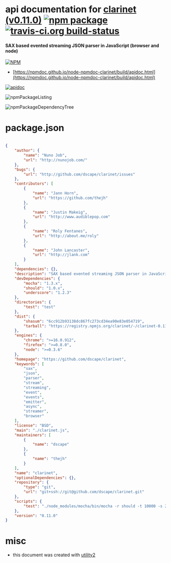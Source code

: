 # api documentation for  [clarinet (v0.11.0)](https://github.com/dscape/clarinet)  [![npm package](https://img.shields.io/npm/v/npmdoc-clarinet.svg?style=flat-square)](https://www.npmjs.org/package/npmdoc-clarinet) [![travis-ci.org build-status](https://api.travis-ci.org/npmdoc/node-npmdoc-clarinet.svg)](https://travis-ci.org/npmdoc/node-npmdoc-clarinet)
#### SAX based evented streaming JSON parser in JavaScript (browser and node)

[![NPM](https://nodei.co/npm/clarinet.png?downloads=true&downloadRank=true&stars=true)](https://www.npmjs.com/package/clarinet)

- [https://npmdoc.github.io/node-npmdoc-clarinet/build/apidoc.html](https://npmdoc.github.io/node-npmdoc-clarinet/build/apidoc.html)

[![apidoc](https://npmdoc.github.io/node-npmdoc-clarinet/build/screenCapture.buildCi.browser.%252Ftmp%252Fbuild%252Fapidoc.html.png)](https://npmdoc.github.io/node-npmdoc-clarinet/build/apidoc.html)

![npmPackageListing](https://npmdoc.github.io/node-npmdoc-clarinet/build/screenCapture.npmPackageListing.svg)

![npmPackageDependencyTree](https://npmdoc.github.io/node-npmdoc-clarinet/build/screenCapture.npmPackageDependencyTree.svg)



# package.json

```json

{
    "author": {
        "name": "Nuno Job",
        "url": "http://nunojob.com/"
    },
    "bugs": {
        "url": "http://github.com/dscape/clarinet/issues"
    },
    "contributors": [
        {
            "name": "Jann Horn",
            "url": "https://github.com/thejh"
        },
        {
            "name": "Justin Makeig",
            "url": "http://www.audiblepop.com"
        },
        {
            "name": "Roly Fentanes",
            "url": "http://about.me/roly"
        },
        {
            "name": "John Lancaster",
            "url": "http://jlank.com"
        }
    ],
    "dependencies": {},
    "description": "SAX based evented streaming JSON parser in JavaScript (browser and node)",
    "devDependencies": {
        "mocha": "1.3.x",
        "should": "1.0.x",
        "underscore": "1.2.3"
    },
    "directories": {
        "test": "test"
    },
    "dist": {
        "shasum": "6cc912b93138dc867fc273cd34ea90e83e054719",
        "tarball": "https://registry.npmjs.org/clarinet/-/clarinet-0.11.0.tgz"
    },
    "engines": {
        "chrome": ">=16.0.912",
        "firefox": ">=0.8.0",
        "node": ">=0.3.6"
    },
    "homepage": "https://github.com/dscape/clarinet",
    "keywords": [
        "sax",
        "json",
        "parser",
        "stream",
        "streaming",
        "event",
        "events",
        "emitter",
        "async",
        "streamer",
        "browser"
    ],
    "license": "BSD",
    "main": "./clarinet.js",
    "maintainers": [
        {
            "name": "dscape"
        },
        {
            "name": "thejh"
        }
    ],
    "name": "clarinet",
    "optionalDependencies": {},
    "repository": {
        "type": "git",
        "url": "git+ssh://git@github.com/dscape/clarinet.git"
    },
    "scripts": {
        "test": "./node_modules/mocha/bin/mocha -r should -t 10000 -s 2000  test/clarinet.js test/npm.js test/utf8-chunks.js test/position.js"
    },
    "version": "0.11.0"
}
```



# misc
- this document was created with [utility2](https://github.com/kaizhu256/node-utility2)
